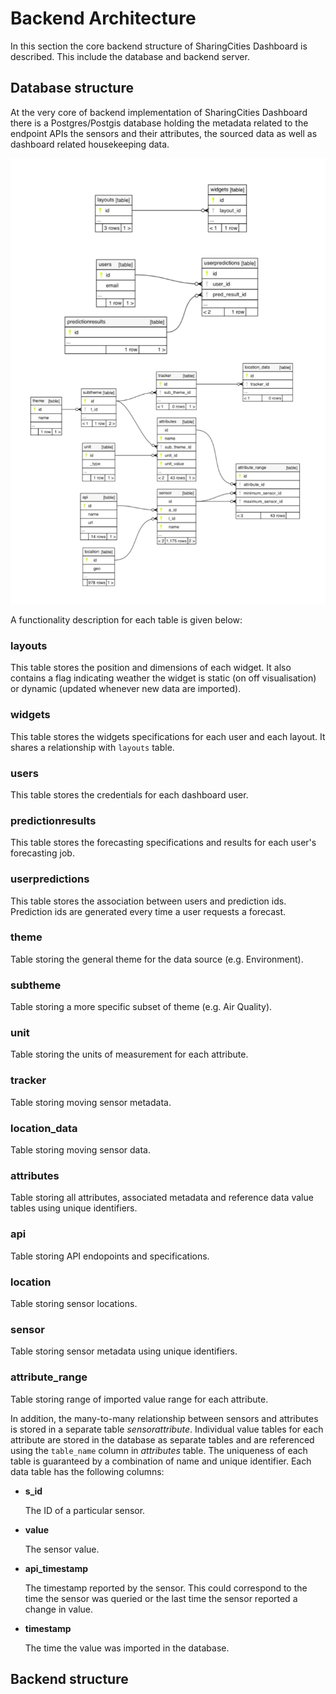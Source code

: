 # Backend Architecture

In this section the core backend structure of SharingCities Dashboard is described. This include the database and backend server.

## Database structure 
At the very core of backend implementation of SharingCities Dashboard there is a Postgres/Postgis database holding the metadata related to the endpoint APIs the sensors and their attributes, the sourced data as well as dashboard related housekeeping data. 

![](../images/scd-metadata.png)

A functionality description for each table is given below:

### layouts

  This table stores the position and dimensions of each widget. It also contains a flag indicating weather the widget is static (on off visualisation) or dynamic (updated whenever new data are imported).

###  widgets
 This table stores the widgets specifications for each user and each layout. It shares a relationship with ``` layouts ``` table.

### users
 This table stores the credentials for each dashboard user.

### predictionresults
 This table stores the forecasting specifications and results for each user's forecasting job.

### userpredictions
 This table stores the association between users and prediction ids. Prediction ids are generated every time a user requests a forecast.

### theme 
 Table storing the general theme for the data source (e.g. Environment).

### subtheme
 Table storing a more specific subset of theme (e.g. Air Quality).

### unit
 Table storing the units of measurement for each attribute.

### tracker
Table storing moving sensor metadata.

### location_data
 Table storing moving sensor data.

### attributes
 Table storing all attributes, associated metadata and reference data value tables using unique identifiers. 

### api
 Table storing API endopoints and specifications.

### location
 Table storing sensor locations.

### sensor
 Table storing sensor metadata using unique identifiers.

### attribute_range
 Table storing range of imported value range for each attribute.

In addition, the many-to-many relationship between sensors and attributes is stored in a separate table *sensorattribute*. Individual value tables for each attribute are stored in the database as separate tables and are referenced using the ``` table_name ``` column in *attributes* table. The uniqueness of each table is guaranteed by a combination of name and unique identifier. Each data table has the following columns:

- **s_id** 
    
    The ID of a particular sensor.

- **value** 
    
    The sensor value.

- **api_timestamp**

    The timestamp reported by the sensor. This could correspond to the time the sensor was queried or the last time the sensor reported a change in value.

- **timestamp** 

    The time the value was imported in the database.

## Backend structure 


